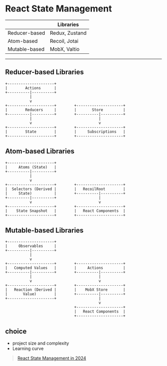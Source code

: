 # React State Management

||Libraries|
|---|---|
|Reducer-based|Redux, Zustand|
|Atom-based|Recoil, Jotai|
|Mutable-based|MobX, Valtio|

----------------------------------------

## Reducer-based Libraries

```
+---------------------+
|        Actions      |
+----------|----------+
           |
           v
+---------------------+        +---------------------+
|        Reducers     |        |       Store         |
+----------|----------+        +----------|----------+
           |                              |
           v                              v
+---------------------+        +---------------------+
|        State        |        |     Subscriptions   |
+---------------------+        +---------------------+
```

## Atom-based Libraries

```
+---------------------+
|     Atoms (State)   |
+----------|----------+
           |
           v
+---------------------+        +---------------------+
|  Selectors (Derived |        |   RecoilRoot        |
|     State)          |        +----------|----------+
+----------|----------+                   |
           v                              v
+---------------------+        +---------------------+
|    State Snapshot   |        |   React Components  |
+---------------------+        +---------------------+
```

## Mutable-based Libraries

```
+---------------------+
|     Observables     |
+----------|----------+
           |
           v
+---------------------+        +---------------------+
|   Computed Values   |        |     Actions         |
+----------|----------+        +----------|----------+
           |                              |
           v                              v
+---------------------+        +---------------------+
|   Reaction (Derived |        |    MobX Store       |
|       Value)        |        +----------|----------+
+---------------------+                   |
                                          v
                               +---------------------+
                               |   React Components  |
                               +---------------------+
```

## choice

- project size and complexity
- Learning curve

> [React State Management in 2024](https://dev.to/nguyenhongphat0/react-state-management-in-2024-5e7l)
